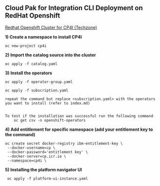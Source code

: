 ## Cloud Pak for Integration CLI Deployment on RedHat Openshift 

[Redhat Openshift Cluster for CP4I (Techzone)](https://techzone.ibm.com/collection/cloud-pak-for-integration-activation-kit-v-2#tab-3)

**1) Create a namespace to install CP4I**
    
    oc new-project cp4i

**2) Import the catalog source into the cluster**
    
    oc apply -f catalog.yaml

**3) Install the operators**
  
    oc apply -f operator-group.yaml

    oc apply -f subscription.yaml
    
    repeat the command but replace <subscription.yaml> with the operators you want to install (refer to index.md)
    

    To test if the installation was successful run the following command
        oc get csv -n openshift-operators

**4) Add entitlement for specific namespace (add your entitlement key to the command)**
    
    oc create secret docker-registry ibm-entitlement-key \
     --docker-username=cp \
     --docker-password='entitlement key' \
     --docker-server=cp.icr.io \
     --namespace=cp4i \

**5) Installing the platform navigator UI**
       
     oc apply -f platform-ui-instance.yaml

        

